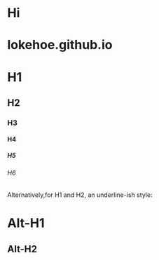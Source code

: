 # Hi
# lokehoe.github.io
# H1
## H2
### H3
#### H4
##### H5
###### H6

Alternatively,for H1 and H2, an underline-ish style:

Alt-H1
=====

Alt-H2
------
